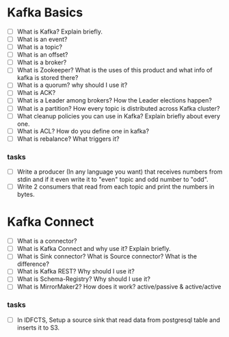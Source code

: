 # Kafka Basics

- [ ] What is Kafka? Explain briefly.
- [ ] What is an event?
- [ ] What is a topic?
- [ ] What is an offset?
- [ ] What is a broker?
- [ ] What is Zookeeper? What is the uses of this product and what info of kafka is stored there?
- [ ] What is a quorum? why should I use it?
- [ ] What is ACK?
- [ ] What is a Leader among brokers? How the Leader elections happen?
- [ ] What is a partition? How every topic is distributed across Kafka cluster?
- [ ] What cleanup policies you can use in Kafka? Explain briefly about every one.
- [ ] What is ACL? How do you define one in kafka?
- [ ] What is rebalance? What triggers it?
### tasks
- [ ] Write a producer (In any language you want) that receives numbers from stdin and if it even write it to "even" topic and odd number to "odd".
- [ ] Write 2 consumers that read from each topic and print the numbers in bytes.

# Kafka Connect
- [ ] What is a connector?
- [ ] What is Kafka Connect and why use it? Explain briefly.
- [ ] What is Sink connector? What is Source connector? What is the difference?
- [ ] What is Kafka REST? Why should I use it?
- [ ] What is Schema-Registry? Why should I use it?
- [ ] What is MirrorMaker2? How does it work? active/passive & active/active

### tasks
- [ ] In IDFCTS, Setup a source sink that read data from postgresql table and inserts it to S3.


